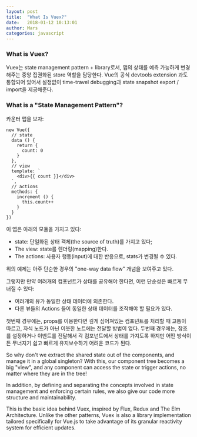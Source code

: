 ```yaml
---
layout: post
title:  "What Is Vuex?"
date:   2018-01-12 10:13:01
author: Mars
categories: javascript
---
```


### What is Vuex?
Vuex는 state management pattern + library로서, 앱의 상태를 예측 가능하게 변경해주는 중앙 집권화된 store 역할을 담당한다.
Vue의 공식 devtools extension 과도 통합되어 있어서 설정없이 time-travel debugging과 state snapshot export / import을 제공해준다.

### What is a "State Management Pattern"?
카운터 앱을 보자:

```
new Vue({
  // state
  data () {
    return {
      count: 0
    }
  },
  // view
  template: `
    <div>{{ count }}</div>
  `,
  // actions
  methods: {
    increment () {
      this.count++
    }
  }
})
```

이 앱은 아래의 모듈을 가지고 있다:
- state: 단일화된 상태 객체(the source of truth)를 가지고 있다;
- The view: state를 렌더링(mapping)한다.
- The actions: 사용자 행동(input)에 대한 반응으로, stats가 변경될 수 있다.

위의 예제는 아주 단순한 경우의 "one-way data flow" 개념을 보여주고 있다.

그렇지만 만약 여러개의 컴포넌트가 상태를 공유해야 한다면, 이런 단순성은 빠르게 무너질 수 있다:
- 여러개의 뷰가 동일한 상태 데이터에 의존한다.
- 다른 뷰들의 Actions 들이 동일한 상태 데이터를 조작해야 할 필요가 있다.

첫번째 경우에는, props를 이용한다면 깊게 심어져있는 컴포넌트를 처리할 때 고통이 따르고, 자식 노드가 아닌 이웃한 노트에는 전달할 방법이 없다.
두번째 경우에는, 참조를 설정하거나 이벤트를 전달해서 각 컴포넌트에서 상태를 가지도록 하지만 어떤 방식이든 무너지기 쉽고 빠르게 유지보수하기 어려운 코드가 된다.


So why don't we extract the shared state out of the components, and manage it in a global singleton? With this, our component tree becomes a big "view", and any component can access the state or trigger actions, no matter where they are in the tree!

In addition, by defining and separating the concepts involved in state management and enforcing certain rules, we also give our code more structure and maintainability.

This is the basic idea behind Vuex, inspired by Flux, Redux and The Elm Architecture. Unlike the other patterns, Vuex is also a library implementation tailored specifically for Vue.js to take advantage of its granular reactivity system for efficient updates.